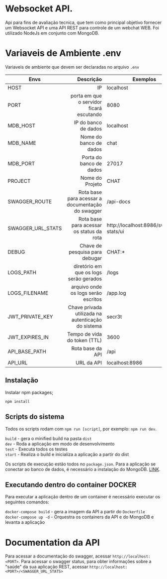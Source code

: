 # Websocket API.

Api para fins de avaliação tecnica, que tem como principal objetivo fornecer um Websocket API e uma API REST para controle de um webchat WEB. Foi utilizado NodeJs em conjunto com MongoDB.

# Variaveis de Ambiente .env

Variaveis de ambiente que devem ser declaradas no arquivo `.env`

| Envs                           |                                          Descrição | Exemplos                |
| ------------------------------ | -------------------------------------------------: | ----------------------- |
| HOST                           |                                                 IP | localhost               |
| PORT                           |           porta em que o servidor ficará escutando | 8080                    |
| MDB_HOST                       |                               IP do banco de dados | localhost               |
| MDB_NAME                       |                             Nome do banco de dados | chat                    |
| MDB_PORT                       |                            Porta do banco de dados | 27017                   | 
| PROJECT                        |                                    Nome do Projeto | CHAT                    |
| SWAGGER_ROUTE                  |   Rota base para acessar a documentação do swagger | /api-docs               |
| SWAGGER_URL_STATS              |   Rota base para acessar os status da rota         | http://localhost:8986/swagger-stats/ui               |
| DEBUG                          |                     Chave de pesquisa para debugar | CHAT:\*                 |
| LOGS_PATH                      |             diretório em que os logs serão gerados | /logs                   |
| LOGS_FILENAME                  |                arquivo onde os logs serão escritos | /app.log                |
| JWT_PRIVATE_KEY                | Chave privada utilizada na autenticação do sistema | secr3t                  |
| JWT_EXPIRES_IN                 |          Tempo de vida do token  (TTL)        | 3600                |
| API_BASE_PATH                 |                  Rota base da API| /api               |
| API_URL                       |                  URL da API         | localhost:8986                |


## Instalação
Instalar npm packages;

```
npm install
```


## Scripts do sistema
Todos os scripts rodam com  `npm run [script]`, por exemplo: `npm run dev`.

`build`        - gera o minified build na pasta `dist`  
`dev`          - Roda a aplicação em modo de desenvolvimento  
`test`         - Executa todos os testes  
`start`        - Realiza o build e inicializa a aplicação a partir do dist


Os scripts de execução estão todos no `package.json`. Para a aplicação se conectar ao banco de dados, é necessário a instalação do MongoDB. [LINK](https://www.mongodb.com/cloud/atlas/lp/general/try?utm_source=google&utm_campaign=gs_americas_brazil_search_brand_atlas_desktop&utm_term=mongodb%20download&utm_medium=cpc_paid_search&utm_ad=e&gclid=CjwKCAiAhJTyBRAvEiwAln2qB96ILb5SO8IGse1GFIhCkW7vknF-r6kDAjXcDvgxlw43sECKsXgC0BoCWeAQAvD_BwE). 


## Executando dentro do container DOCKER

Para executar a aplicação dentro de um container é necessário executar os seguintes comandos:

`docker-compose build`        - gera a imagem da API a partir do `Dockerfile`  
`docker-compose up -d`          - Orquestra os containers da API e do MongoDB e levanta a aplicação
   
# Documentation da API

Para acessar a documentação do swagger, acessar `http://localhost:<PORT>`. Para acessar o swagger status, para obter informações sobre a "saúde" da sua aplicação REST, acessar `http://localhost:<PORT>/<SWAGGER_URL_STATS>`
